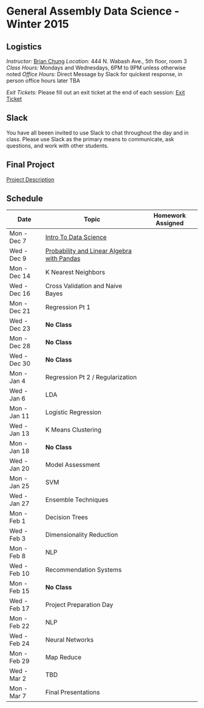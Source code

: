 # General Assembly Data Science - Winter 2015

## Logistics
*Instructor:* [Brian Chung](mailto:bpchung2@gmail.com)
*Location:* 444 N. Wabash Ave., 5th floor, room 3
*Class Hours:* Mondays and Wednesdays, 6PM to 9PM unless otherwise noted
*Office Hours:* Direct Message by Slack for quickest response, in person office hours later TBA

*Exit Tickets:* Please fill out an exit ticket at the end of each session: [Exit Ticket](https://docs.google.com/forms/d/1REdQ7NfMqwOnVqH192eO_vugZz1jlyZP8UZmBkMyO4s/viewform )

## Slack
You have all beeen invited to use Slack to chat throughout the day and in class. Please use Slack as the primary means to communicate, ask questions, and work with other students. 

## Final Project
[Project Description](extra/project.md)

## Schedule

| **Date**     | **Topic**                                  | **Homework Assigned** |
|--------------|--------------------------------------------|---------------|
| Mon - Dec 7  | [Intro To Data Science](01_intro)                       | |
| Wed - Dec 9  | [Probability and Linear Algebra with Pandas](02_pandas) | |
| Mon - Dec 14 | K Nearest Neighbors | |
| Wed - Dec 16 | Cross Validation and Naive Bayes | |
| Mon - Dec 21 | Regression Pt 1 | |
| Wed - Dec 23 | **No Class** | |
| Mon - Dec 28 | **No Class** | |
| Wed - Dec 30 | **No Class** | |
| Mon - Jan 4  | Regression Pt 2 / Regularization | |
| Wed - Jan 6  | LDA | |
| Mon - Jan 11 | Logistic Regression | |
| Wed - Jan 13 | K Means Clustering | |
| Mon - Jan 18 | **No Class** | |
| Wed - Jan 20 | Model Assessment | |
| Mon - Jan 25 | SVM | |
| Wed - Jan 27 | Ensemble Techniques | |
| Mon - Feb 1  | Decision Trees | |
| Wed - Feb 3  | Dimensionality Reduction | |
| Mon - Feb 8  | NLP | |
| Wed - Feb 10 | Recommendation Systems | |
| Mon - Feb 15 | **No Class** | |
| Wed - Feb 17 | Project Preparation Day | | 
| Mon - Feb 22 | NLP | |
| Wed - Feb 24 | Neural Networks | |
| Mon - Feb 29 | Map Reduce | | 
| Wed - Mar 2  | TBD | |
| Mon - Mar 7  | Final Presentations | |






